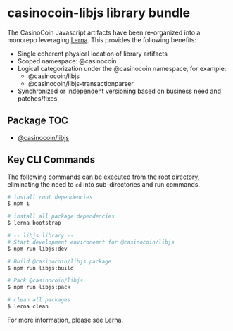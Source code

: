 # casinocoin-libjs library bundle

The CasinoCoin Javascript artifacts have been re-organized into a monorepo leveraging [Lerna](https://github.com/lerna/lerna). This provides the following benefits:

* Single coherent physical location of library artifacts
* Scoped namespace: @casinocoin
* Logical categorization under the @casinocoin namespace, for example:
  * @casinocoin/libjs
  * @casinocoin/libjs-transactionparser
* Synchronized or independent versioning based on business need and patches/fixes

## Package TOC

* [@casinocoin/libjs](/packages/@casinocoin/libjs/README.md)

## Key CLI Commands

The following commands can be executed from the root directory, eliminating the need to `cd` into sub-directories and run commands.

```bash
# install root dependencies
$ npm i

# install all package dependencies
$ lerna bootstrap

# -- libjs library --
# Start development environemnt for @casinocoin/libjs
$ npm run libjs:dev

# Build @casinocoin/libjs package
$ npm run libjs:build

# Pack @casinocoin/libjs.
$ npm run libjs:pack

# clean all packages
$ lerna clean
```

For more information, please see [Lerna](https://github.com/lerna/lerna).
